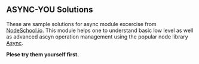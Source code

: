 ## ASYNC-YOU Solutions

These are sample solutions for async module excercise from [NodeSchool.io](https://nodeschool.io/#async-you "NodeSchool.io").
This module helps one to understand basic low level as well as advanced ascyn operation management using the popular node library
[Async](https://caolan.github.io/async/v3/ "Async").

**Plese try them yourself first.**
